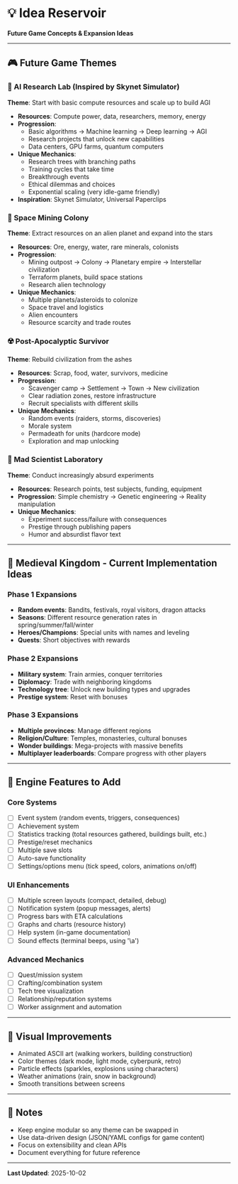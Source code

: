# 💡 Idea Reservoir
**Future Game Concepts & Expansion Ideas**

---

## 🎮 Future Game Themes

### 🤖 AI Research Lab (Inspired by Skynet Simulator)
**Theme**: Start with basic compute resources and scale up to build AGI
- **Resources**: Compute power, data, researchers, memory, energy
- **Progression**:
  - Basic algorithms → Machine learning → Deep learning → AGI
  - Research projects that unlock new capabilities
  - Data centers, GPU farms, quantum computers
- **Unique Mechanics**:
  - Research trees with branching paths
  - Training cycles that take time
  - Breakthrough events
  - Ethical dilemmas and choices
  - Exponential scaling (very idle-game friendly)
- **Inspiration**: Skynet Simulator, Universal Paperclips

### 🚀 Space Mining Colony
**Theme**: Extract resources on an alien planet and expand into the stars
- **Resources**: Ore, energy, water, rare minerals, colonists
- **Progression**:
  - Mining outpost → Colony → Planetary empire → Interstellar civilization
  - Terraform planets, build space stations
  - Research alien technology
- **Unique Mechanics**:
  - Multiple planets/asteroids to colonize
  - Space travel and logistics
  - Alien encounters
  - Resource scarcity and trade routes

### ☢️ Post-Apocalyptic Survivor
**Theme**: Rebuild civilization from the ashes
- **Resources**: Scrap, food, water, survivors, medicine
- **Progression**:
  - Scavenger camp → Settlement → Town → New civilization
  - Clear radiation zones, restore infrastructure
  - Recruit specialists with different skills
- **Unique Mechanics**:
  - Random events (raiders, storms, discoveries)
  - Morale system
  - Permadeath for units (hardcore mode)
  - Exploration and map unlocking

### 🧪 Mad Scientist Laboratory
**Theme**: Conduct increasingly absurd experiments
- **Resources**: Research points, test subjects, funding, equipment
- **Progression**: Simple chemistry → Genetic engineering → Reality manipulation
- **Unique Mechanics**:
  - Experiment success/failure with consequences
  - Prestige through publishing papers
  - Humor and absurdist flavor text

---

## 🏰 Medieval Kingdom - Current Implementation Ideas

### Phase 1 Expansions
- **Random events**: Bandits, festivals, royal visitors, dragon attacks
- **Seasons**: Different resource generation rates in spring/summer/fall/winter
- **Heroes/Champions**: Special units with names and leveling
- **Quests**: Short objectives with rewards

### Phase 2 Expansions
- **Military system**: Train armies, conquer territories
- **Diplomacy**: Trade with neighboring kingdoms
- **Technology tree**: Unlock new building types and upgrades
- **Prestige system**: Reset with bonuses

### Phase 3 Expansions
- **Multiple provinces**: Manage different regions
- **Religion/Culture**: Temples, monasteries, cultural bonuses
- **Wonder buildings**: Mega-projects with massive benefits
- **Multiplayer leaderboards**: Compare progress with other players

---

## 🔧 Engine Features to Add

### Core Systems
- [ ] Event system (random events, triggers, consequences)
- [ ] Achievement system
- [ ] Statistics tracking (total resources gathered, buildings built, etc.)
- [ ] Prestige/reset mechanics
- [ ] Multiple save slots
- [ ] Auto-save functionality
- [ ] Settings/options menu (tick speed, colors, animations on/off)

### UI Enhancements
- [ ] Multiple screen layouts (compact, detailed, debug)
- [ ] Notification system (popup messages, alerts)
- [ ] Progress bars with ETA calculations
- [ ] Graphs and charts (resource history)
- [ ] Help system (in-game documentation)
- [ ] Sound effects (terminal beeps, using '\a')

### Advanced Mechanics
- [ ] Quest/mission system
- [ ] Crafting/combination system
- [ ] Tech tree visualization
- [ ] Relationship/reputation systems
- [ ] Worker assignment and automation

---

## 🎨 Visual Improvements
- Animated ASCII art (walking workers, building construction)
- Color themes (dark mode, light mode, cyberpunk, retro)
- Particle effects (sparkles, explosions using characters)
- Weather animations (rain, snow in background)
- Smooth transitions between screens

---

## 📝 Notes
- Keep engine modular so any theme can be swapped in
- Use data-driven design (JSON/YAML configs for game content)
- Focus on extensibility and clean APIs
- Document everything for future reference

---

**Last Updated**: 2025-10-02
